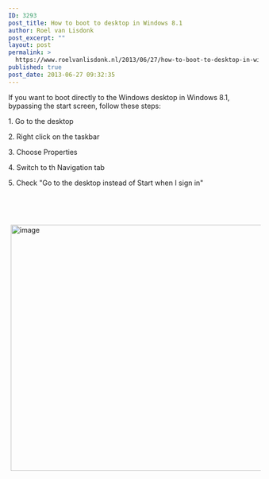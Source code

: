 ```yaml
---
ID: 3293
post_title: How to boot to desktop in Windows 8.1
author: Roel van Lisdonk
post_excerpt: ""
layout: post
permalink: >
  https://www.roelvanlisdonk.nl/2013/06/27/how-to-boot-to-desktop-in-windows-8-1/
published: true
post_date: 2013-06-27 09:32:35
---
```

<p>If you want to boot directly to the Windows desktop in Windows 8.1, bypassing the start screen, follow these steps:</p>  <p>1. Go to the desktop</p>  <p>2. Right click on the taskbar</p>  <p>3. Choose Properties</p>  <p>4. Switch to th Navigation tab</p>  <p>5. Check &quot;Go to the desktop instead of Start when I sign in&quot;</p>  <p>&#160;</p>  <p>&#160;</p>  <p><a href="http://www.roelvanlisdonk.nl/wp-content/uploads/2013/06/image18.png" rel="lightbox"><img title="image" style="border-top: 0px; border-right: 0px; background-image: none; border-bottom: 0px; padding-top: 0px; padding-left: 0px; margin: 0px 5px; border-left: 0px; display: inline; padding-right: 0px" border="0" alt="image" src="http://www.roelvanlisdonk.nl/wp-content/uploads/2013/06/image_thumb18.png" width="580" height="496" /></a></p>
